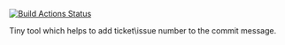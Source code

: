 [![Build Actions Status](https://github.com/yantonov/ticket-commit-msg/workflows/ci/badge.svg)](https://github.com/yantonov/ticket-commit-msg/actions)

Tiny tool which helps to add ticket\issue number to the commit message.

